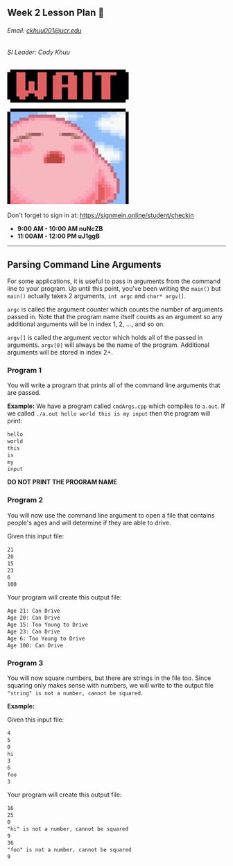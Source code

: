 ## Week 2 Lesson Plan :thinking:
###### Email: ckhuu001@ucr.edu
###### SI Leader: Cody Khuu

![alt text](https://github.com/codyiskhuu/CS-12-SI-Winter-2020/blob/master/images/wait.jpg "Logo Title Text 1")

Don't forget to sign in at: https://signmein.online/student/checkin
* **9:00 AM - 10:00 AM nuNcZB**
* **11:00AM - 12:00 PM uJ1ggB**

---

## Parsing Command Line Arguments

For some applications, it is useful to pass in arguments from the command line to your program. Up until this point, you've been writing the `main()` but `main()` actually takes 2 arguments, `int argc` and `char* argv[]`.

`argc` is called the argument counter which counts the number of arguments passed in. Note that the program name itself counts as an argument so any additional arguments will be in index 1, 2, ..., and so on.

`argv[]` is called the argument vector which holds all of the passed in arguments. `argv[0]` will always be the name of the program. Additional arguments will be stored in index 2+.

### Program 1

You will write a program that prints all of the command line arguments that are passed.

**Example:** We have a program called `cmdArgs.cpp` which compiles to `a.out`. If we called `./a.out hello world this is my input` then the program will print:

```
hello
world
this
is
my
input
```

**DO NOT PRINT THE PROGRAM NAME**

### Program 2

You will now use the command line argument to open a file that contains people's ages and will determine if they are able to drive.

Given this input file:
```
21
20
15
23
6
100
```
Your program will create this output file:

```
Age 21: Can Drive
Age 20: Can Drive
Age 15: Too Young to Drive
Age 23: Can Drive
Age 6: Too Young to Drive
Age 100: Can Drive
```





### Program 3

You will now square numbers, but there are strings in the file too. Since squaring only makes sense with numbers, we will write to the output file `"string" is not a number, cannot be squared`.

**Example:**

Given this input file:

```
4
5
0
hi
3
6
foo
3
```

Your program will create this output file:

```
16
25
0
"hi" is not a number, cannot be squared
9
36
"foo" is not a number, cannot be squared
9
```
